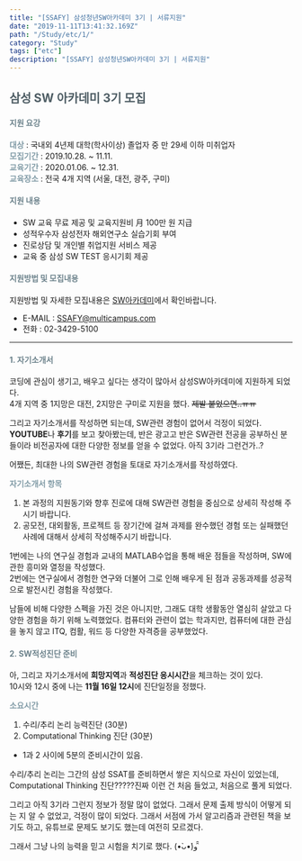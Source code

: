 ```yaml
---
title: "[SSAFY] 삼성청년SW아카데미 3기 | 서류지원"
date: "2019-11-11T13:41:32.169Z"
path: "/Study/etc/1/"
category: "Study"
tags: ["etc"]
description: "[SSAFY] 삼성청년SW아카데미 3기 | 서류지원"
---
```


## <span style="color:#505F66">삼성 SW 아카데미 3기 모집</span>  

#### <span style="color:#6D838C">지원 요강</span>

**<span style="color:#819BA6">대상</span>** : 국내외 4년제 대학(학사이상) 졸업자 중 만 29세 이하 미취업자  
**<span style="color:#819BA6">모집기간</span>** : 2019.10.28. ~ 11.11.  
**<span style="color:#819BA6">교육기간</span>** : 2020.01.06. ~ 12.31.  
**<span style="color:#819BA6">교육장소</span>** : 전국 4개 지역 (서울, 대전, 광주, 구미)  

#### <span style="color:#6D838C">지원 내용</span>  

* SW 교육 무료 제공 및 교육지원비 月 100만 원 지급  
* 성적우수자 삼성전자 해외연구소 실습기회 부여  
* 진로상담 및 개인별 취업지원 서비스 제공  
* 교육 중 삼성 SW TEST 응시기회 제공  

#### <span style="color:#6D838C">지원방법 및 모집내용</span>  

지원방법 및 자세한 모집내용은 [SW아카데미](www.SSAFY.com)에서 확인바랍니다.  

* E-MAIL : SSAFY@multicampus.com  
* 전화 : 02-3429-5100  

<hr>


#### <span style="color:#6D838C">1. 자기소개서</span>

코딩에 관심이 생기고, 배우고 싶다는 생각이 많아서 삼성SW아카데미에 지원하게 되었다.  
4개 지역 중 1지망은 대전, 2지망은 구미로 지원을 했다.  ~~제발 붙었으면..ㅠㅠ~~  

그리고 자기소개서를 작성하면 되는데, SW관련 경험이 없어서 걱정이 되었다.  
**YOUTUBE**나 **후기**를 보고 찾아봤는데, 반은 광고고 반은 SW관련 전공을 공부하신 분들이라 비전공자에 대한 다양한 정보를 얻을 수 없었다. 아직 3기라 그런건가..?  

어쨌든, 최대한 나의 SW관련 경험을 토대로 자기소개서를 작성하였다.  

**<span style="color:#819BA6">자기소개서 항목</span>**  

1. 본 과정의 지원동기와 향후 진로에 대해 SW관련 경험을 중심으로 상세히 작성해 주시기 바랍니다.  
2. 공모전, 대외활동, 프로젝트 등 장기간에 걸쳐 과제를 완수했던 경험 또는 실패했던 사례에 대해서 상세히 작성해주시기 바랍니다.  

1번에는 나의 연구실 경험과 교내의 MATLAB수업을 통해 배운 점들을 작성하며, SW에 관한 흥미와 열정을 작성했다.  
2번에는 연구실에서 경험한 연구와 더불어 그로 인해 배우게 된 점과 공동과제를 성공적으로 발전시킨 경험을 작성했다.  

남들에 비해 다양한 스펙을 가진 것은 아니지만, 그래도 대학 생활동안 열심히 살았고 다양한 경험을 하기 위해 노력했었다. 컴퓨터와 관련이 없는 학과지만, 컴퓨터에 대한 관심을 놓지 않고 ITQ, 컴활, 워드 등 다양한 자격증을 공부했었다.  

#### <span style="color:#6D838C">2. SW적성진단 준비</span>  

아, 그리고 자기소개서에 **희망지역**과 **적성진단 응시시간**을 체크하는 것이 있다.  
10시와 12시 중에 나는 **11월 16일 12시**에 진단일정을 정했다.  

**<span style="color:#819BA6">소요시간</span>**  

1. 수리/추리 논리 능력진단 (30분)  
2. Computational Thinking 진단 (30분)  

* 1과 2 사이에 5분의 준비시간이 있음.  

수리/추리 논리는 그간의 삼성 SSAT를 준비하면서 쌓은 지식으로 자신이 있었는데, Computational Thinking 진단?????진짜 이런 건 처음 들었고, 처음으로 풀게 되었다.  

그리고 아직 3기라 그런지 정보가 정말 많이 없었다. 그래서 문제 출제 방식이 어떻게 되는 지 알 수 없었고, 걱정이 많이 되었다.  그래서 서점에 가서 알고리즘과 관련된 책을 보기도 하고, 유튜브로 문제도 보기도 했는데 여전히 모르겠다.  

그래서 그냥 나의 능력을 믿고 시험을 치기로 했다. (•̀ᴗ•́)و ̑̑  